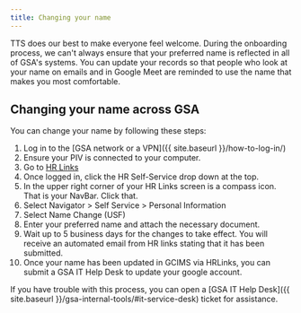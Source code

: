 ```yaml
---
title: Changing your name
---
```


TTS does our best to make everyone feel welcome. During the onboarding process, we can't always ensure that your preferred name is reflected in all of GSA's systems. You can update your records so that people who look at your name on emails and in Google Meet are reminded to use the name that makes you most comfortable.

## Changing your name across GSA

You can change your name by following these steps:

1. Log in to the [GSA network or a VPN]({{ site.baseurl }}/how-to-log-in/)
1. Ensure your PIV is connected to your computer.
1. Go to [HR Links](https://hrlinks.gsa.gov/)
1. Once logged in, click the HR Self-Service drop down at the top.
1. In the upper right corner of your HR Links screen is a compass icon. That is your NavBar. Click that.
1. Select Navigator > Self Service > Personal Information
1. Select Name Change (USF)
1. Enter your preferred name and attach the necessary document.
1. Wait up to 5 business days for the changes to take effect. You will receive an automated email from HR links stating that it has been submitted.
1. Once your name has been updated in GCIMS via HRLinks, you can submit a GSA IT Help Desk to update your google account.

If you have trouble with this process, you can open a [GSA IT Help Desk]({{ site.baseurl }}/gsa-internal-tools/#it-service-desk) ticket for assistance.

